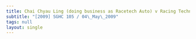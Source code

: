 ```yaml
---
title: Chai Chyau Ling (doing business as Racetech Auto) v Racing Technology Pte Ltd
subtitle: "[2009] SGHC 105 / 04\_May\_2009"
tags: null
layout: single
---
```


